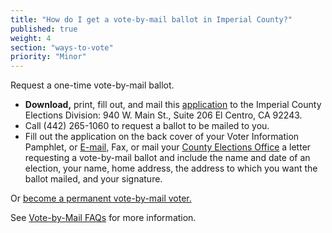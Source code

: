 ```yaml
---
title: "How do I get a vote-by-mail ballot in Imperial County?"
published: true
weight: 4
section: "ways-to-vote"
priority: "Minor"
---
```


Request a one-time vote-by-mail ballot.  

- **Download,** print, fill out, and mail this [application](http://elections.cdn.sos.ca.gov/vote-by-mail/pdf/vote-by-mail-application.pdf) to the Imperial County Elections Division: 940 W. Main St., Suite 206 El Centro, CA 92243.   
- Call (442) 265-1060 to request a ballot to be mailed to you.  
- Fill out the application on the back cover of your Voter Information Pamphlet, or [E-mail,](mailto:janehurtado@co.imperial.ca.us) Fax, or mail your [County Elections Office](#section-election-office-contact) a letter requesting a vote-by-mail ballot and include the name and date of an election, your name, home address, the address to which you want the ballot mailed, and your signature.  

Or [become a permanent vote-by-mail voter.](http://www.co.imperial.ca.us/regvoters/otherpdfs/PERMANENTVOTEBYMAILAPPLICATION.pdf)  

See [Vote-by-Mail FAQs](http://www.co.imperial.ca.us/regvoters/index.asp?fileinc=mailFAQ) for more information.  

